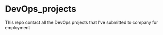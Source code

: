 # DevOps_projects
This repo contact all the DevOps projects that I've submitted to company for employment 
